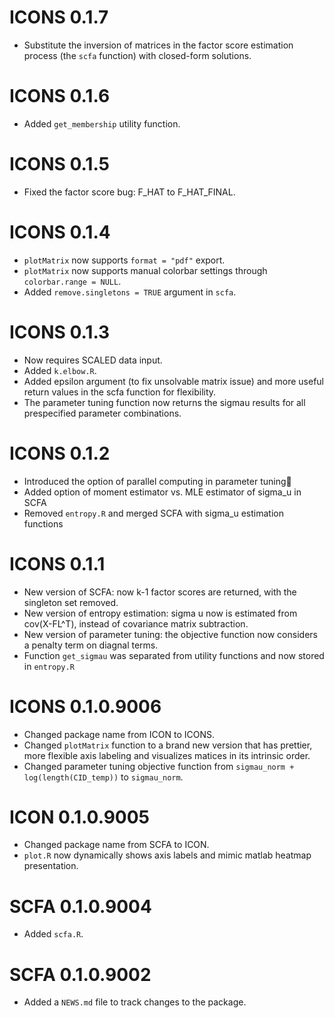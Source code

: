 # ICONS 0.1.7
* Substitute the inversion of matrices in the factor score estimation process (the `scfa` function) with closed-form solutions.

# ICONS 0.1.6
* Added `get_membership` utility function.

# ICONS 0.1.5
* Fixed the factor score bug: F_HAT to F_HAT_FINAL.

# ICONS 0.1.4
* `plotMatrix` now supports `format = "pdf"` export.
* `plotMatrix` now supports manual colorbar settings through `colorbar.range = NULL`.
* Added `remove.singletons = TRUE` argument in `scfa`.

# ICONS 0.1.3
* Now requires SCALED data input.
* Added `k.elbow.R`.
* Added epsilon argument (to fix unsolvable matrix issue) and  more useful return values in the scfa function for flexibility.
* The parameter tuning function now returns the sigmau results for all prespecified parameter combinations.

# ICONS 0.1.2
* Introduced the option of parallel computing in parameter tuning🎉
* Added option of moment estimator vs. MLE estimator of sigma_u in SCFA
* Removed `entropy.R` and merged SCFA with sigma_u estimation functions

# ICONS 0.1.1
* New version of SCFA: now k-1 factor scores are returned, with the singleton set removed.
* New version of entropy estimation: sigma u now is estimated from cov(X-FL^T), instead of covariance matrix subtraction.
* New version of parameter tuning: the objective function now considers a penalty term on diagnal terms.
* Function `get_sigmau` was separated from utility functions and now stored in `entropy.R` 

# ICONS 0.1.0.9006
* Changed package name from ICON to ICONS.
* Changed `plotMatrix` function to a brand new version that has prettier, more flexible axis labeling and visualizes matices in its intrinsic order.
* Changed parameter tuning objective function from `sigmau_norm + log(length(CID_temp))` to `sigmau_norm`.


# ICON 0.1.0.9005

* Changed package name from SCFA to ICON.
* `plot.R` now dynamically shows axis labels and mimic matlab heatmap presentation.

# SCFA 0.1.0.9004

* Added `scfa.R`.

# SCFA 0.1.0.9002

* Added a `NEWS.md` file to track changes to the package.
